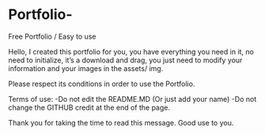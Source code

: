 # Portfolio-
Free Portfolio / Easy to use

Hello, I created this portfolio for you, you have everything you need in it, no need to initialize, it’s a download and drag, you just need to modify your information and your images in the assets/ img.


Please respect its conditions in order to use the Portfolio.

Terms of use: 
-Do not edit the README.MD (Or just add your name)
-Do not change the GITHUB credit at the end of the page.

Thank you for taking the time to read this message.
Good use to you.
